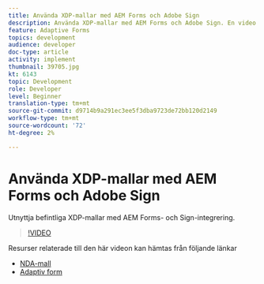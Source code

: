 ```yaml
---
title: Använda XDP-mallar med AEM Forms och Adobe Sign
description: Använda XDP-mallar med AEM Forms och Adobe Sign. En video som detaljerat utnyttjar befintliga XDP-mallar med AEM Forms- och Sign-integrering.
feature: Adaptive Forms
topics: development
audience: developer
doc-type: article
activity: implement
thumbnail: 39705.jpg
kt: 6143
topic: Development
role: Developer
level: Beginner
translation-type: tm+mt
source-git-commit: d9714b9a291ec3ee5f3dba9723de72bb120d2149
workflow-type: tm+mt
source-wordcount: '72'
ht-degree: 2%

---
```


# Använda XDP-mallar med AEM Forms och Adobe Sign

Utnyttja befintliga XDP-mallar med AEM Forms- och Sign-integrering.

>[!VIDEO](https://video.tv.adobe.com/v/39705/?quality=9&learn=on)

Resurser relaterade till den här videon kan hämtas från följande länkar

* [NDA-mall](assets/nda-agreement-xdp-template.zip)
* [Adaptiv form](assets/nda-agreement-af-with-xdp-template.zip)
